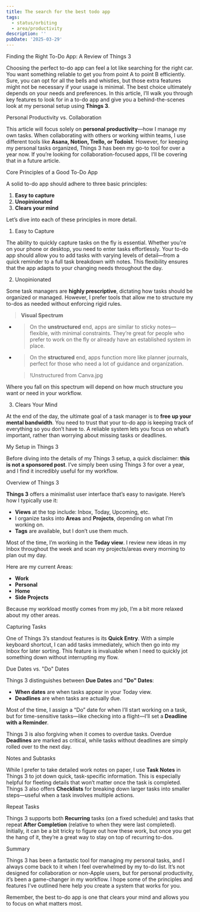 ```yaml
---
title: The search for the best todo app
tags:
  - status/orbiting
  - area/productivity
description: ''
pubDate: '2025-03-29'
---
```

  

 Finding the Right To-Do App: A Review of Things 3

Choosing the perfect to-do app can feel a lot like searching for the right car. You want something reliable to get you from point A to point B efficiently. Sure, you can opt for all the bells and whistles, but those extra features might not be necessary if your usage is minimal. The best choice ultimately depends on your needs and preferences. In this article, I’ll walk you through key features to look for in a to-do app and give you a behind-the-scenes look at my personal setup using **Things 3**.

 Personal Productivity vs. Collaboration

This article will focus solely on **personal productivity**—how I manage my own tasks. When collaborating with others or working within teams, I use different tools like **Asana, Notion, Trello, or Todoist**. However, for keeping my personal tasks organized, Things 3 has been my go-to tool for over a year now. If you’re looking for collaboration-focused apps, I’ll be covering that in a future article.

 Core Principles of a Good To-Do App

A solid to-do app should adhere to three basic principles:

1. **Easy to capture**
2. **Unopinionated**
3. **Clears your mind**

Let’s dive into each of these principles in more detail.

 1. Easy to Capture

The ability to quickly capture tasks on the fly is essential. Whether you're on your phone or desktop, you need to enter tasks effortlessly. Your to-do app should allow you to add tasks with varying levels of detail—from a quick reminder to a full task breakdown with notes. This flexibility ensures that the app adapts to your changing needs throughout the day.

 2. Unopinionated

Some task managers are **highly prescriptive**, dictating how tasks should be organized or managed. However, I prefer tools that allow me to structure my to-dos as needed without enforcing rigid rules.

> **Visual Spectrum**

- > On the **unstructured** end, apps are similar to sticky notes—flexible, with minimal constraints. They’re great for people who prefer to work on the fly or already have an established system in place.
- > On the **structured** end, apps function more like planner journals, perfect for those who need a lot of guidance and organization.

   > !Unstructured from Canva.jpg

Where you fall on this spectrum will depend on how much structure you want or need in your workflow.

 3. Clears Your Mind

At the end of the day, the ultimate goal of a task manager is to **free up your mental bandwidth**. You need to trust that your to-do app is keeping track of everything so you don’t have to. A reliable system lets you focus on what’s important, rather than worrying about missing tasks or deadlines.

 My Setup in Things 3

Before diving into the details of my Things 3 setup, a quick disclaimer: **this is not a sponsored post**. I’ve simply been using Things 3 for over a year, and I find it incredibly useful for my workflow.

 Overview of Things 3

**Things 3** offers a minimalist user interface that’s easy to navigate. Here’s how I typically use it:

- **Views** at the top include: Inbox, Today, Upcoming, etc.
- I organize tasks into **Areas** and **Projects**, depending on what I’m working on.
- **Tags** are available, but I don’t use them much.

Most of the time, I’m working in the **Today view**. I review new ideas in my Inbox throughout the week and scan my projects/areas every morning to plan out my day.

Here are my current Areas:

- **Work**
- **Personal**
- **Home**
- **Side Projects**

Because my workload mostly comes from my job, I’m a bit more relaxed about my other areas.

 Capturing Tasks

One of Things 3’s standout features is its **Quick Entry**. With a simple keyboard shortcut, I can add tasks immediately, which then go into my Inbox for later sorting. This feature is invaluable when I need to quickly jot something down without interrupting my flow.

 Due Dates vs. "Do" Dates

Things 3 distinguishes between **Due Dates** and **"Do" Dates**:

- **When dates** are when tasks appear in your Today view.
- **Deadlines** are when tasks are actually due.

Most of the time, I assign a “Do” date for when I’ll start working on a task, but for time-sensitive tasks—like checking into a flight—I’ll set a **Deadline with a Reminder**.

Things 3 is also forgiving when it comes to overdue tasks. Overdue **Deadlines** are marked as critical, while tasks without deadlines are simply rolled over to the next day.

 Notes and Subtasks

While I prefer to take detailed work notes on paper, I use **Task Notes** in Things 3 to jot down quick, task-specific information. This is especially helpful for fleeting details that won’t matter once the task is completed. Things 3 also offers **Checklists** for breaking down larger tasks into smaller steps—useful when a task involves multiple actions.

 Repeat Tasks

Things 3 supports both **Recurring** tasks (on a fixed schedule) and tasks that repeat **After Completion** (relative to when they were last completed). Initially, it can be a bit tricky to figure out how these work, but once you get the hang of it, they’re a great way to stay on top of recurring to-dos.

 Summary

Things 3 has been a fantastic tool for managing my personal tasks, and I always come back to it when I feel overwhelmed by my to-do list. It’s not designed for collaboration or non-Apple users, but for personal productivity, it’s been a game-changer in my workflow. I hope some of the principles and features I’ve outlined here help you create a system that works for you.

Remember, the best to-do app is one that clears your mind and allows you to focus on what matters most.
